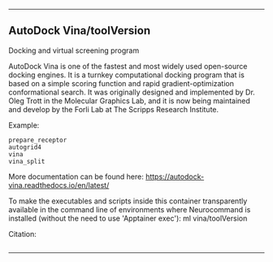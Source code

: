 
----------------------------------
## AutoDock Vina/toolVersion ##
Docking and virtual screening program

AutoDock Vina is one of the fastest and most widely used open-source docking engines. It is a turnkey computational docking program that is based on a simple scoring function and rapid gradient-optimization conformational search. It was originally designed and implemented by Dr. Oleg Trott in the Molecular Graphics Lab, and it is now being maintained and develop by the Forli Lab at The Scripps Research Institute.

Example:
```
prepare_receptor
autogrid4
vina
vina_split
```

More documentation can be found here: https://autodock-vina.readthedocs.io/en/latest/

To make the executables and scripts inside this container transparently available in the command line of environments where Neurocommand is installed (without the need to use 'Apptainer exec'): ml vina/toolVersion

Citation:
```

```

----------------------------------
